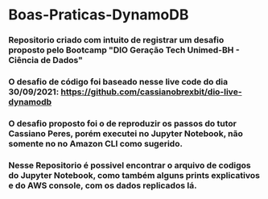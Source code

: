 # Boas-Praticas-DynamoDB

### Repositorio criado com intuito de registrar um desafio proposto pelo Bootcamp "DIO Geração Tech Unimed-BH - Ciência de Dados"

### O desafio de código foi baseado nesse live code do dia 30/09/2021: https://github.com/cassianobrexbit/dio-live-dynamodb

### O desafio proposto foi o de reproduzir os passos do tutor Cassiano Peres, porém executei no Jupyter Notebook, não somente no no Amazon CLI como sugerido.

### Nesse Repositorio é possivel encontrar o arquivo de codigos do Jupyter Notebook, como também alguns prints explicativos e do AWS console, com os dados replicados lá.
